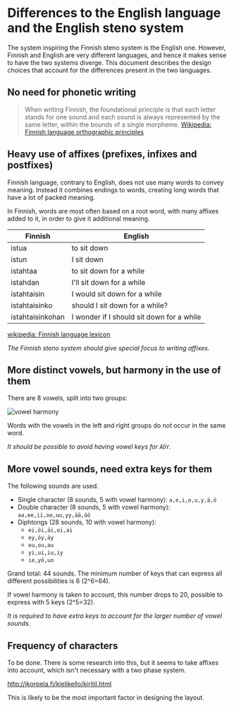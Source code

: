 # Differences to the English language and the English steno system

The system inspiring the Finnish steno system is the English one. However,
Finnish and English are very different languages, and hence it makes sense to
have the two systems diverge. This document describes the design choices that
account for the differences present in the two languages.

## No need for phonetic writing

> When writing Finnish, the foundational principle is that each letter stands for
> one sound and each sound is always represented by the same letter, within the
> bounds of a single morpheme.
[Wikipedia: Finnish language orthographic principles](https://en.wikipedia.org/wiki/Finnish_orthography#Orthographic_principles)

## Heavy use of affixes (prefixes, infixes and postfixes)

Finnish language, contrary to English, does not use many words to convey
meaning. Instead it combines endings to words, creating long words that have a
lot of packed meaning.

In Finnish, words are most often based on a root word, with many affixes added
to it, in order to give it additional meaning.

| Finnish          | English                                   |
| ----             | ----                                      |
| istua            | to sit down                               |
| istun            | I sit down                                |
| istahtaa         | to sit down for a while                   |
| istahdan         | I'll sit down for a while                 |
| istahtaisin      | I would sit down for a while              |
| istahtaisinko    | should I sit down for a while?            |
| istahtaisinkohan | I wonder if I should sit down for a while |

[wikipedia: Finnish language lexicon](https://en.wikipedia.org/wiki/Finnish_language#Lexicon)

*The Finnish steno system should give special focus to writing affixes.*

## More distinct vowels, but harmony in the use of them

There are 8 vowels, split into two groups:

![vowel harmony](https://upload.wikimedia.org/wikipedia/commons/e/e3/Finnish_vowel_harmony_Venn_diagram.svg)

Words with the vowels in the left and right groups do not occur in the same
word. 

*It should be possible to avoid having vowel keys for `ÄÖY`.*

## More vowel sounds, need extra keys for them

The following sounds are used.

* Single character (8 sounds, 5 with vowel harmony): `a,e,i,o,u,y,ä,ö` 
* Double character (8 sounds, 5 with vowel harmony): `aa,ee,ii,oo,uu,yy,ää,öö` 
* Diphtongs (28 sounds, 10 with vowel harmony):
  * `ei,öi,äi,oi,ai`
  * `ey,öy,äy`	
  * `eu,ou,au`	
  * `yi,ui,iu,iy`	
  * `ie,yö,uo`	

Grand total: 44 sounds. The minimum number of keys that can express all
different possibilities is 6 (2^6=64).

If vowel harmony is taken to account, this number drops to 20, possible to
express with 5 keys (2^5=32).

*It is required to have extra keys to account for the larger number of vowel
sounds.*

## Frequency of characters

To be done. There is some research into this, but it seems to take affixes into
account, which isn't necessary with a two phase system.

http://jkorpela.fi/kielikello/kirjtil.html

This is likely to be the most important factor in designing the layout.
